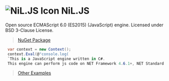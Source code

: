 
![NiL.JS Icon](https://raw.githubusercontent.com/nilproject/NiL.JS/develop/nil.js_logo_48.png) NiL.JS
=====
Open source ECMAScript 6.0 (ES2015) (JavaScript) engine.
Licensed under BSD 3-Clause License.

> [NuGet Package](https://www.nuget.org/packages/NiL.JS)

```C#
 var context = new Context(); 
 context.Eval(@"console.log( 
 `This is a JavaScript engine written in C#. 
 This engine can perform js code on NET Framework 4.6.1+, NET Standard 1.3+, NET Core 3.1, 5.0 and 6.0`)"); 
 ``` 
> [Other Examples](https://github.com/nilproject/NiL.JS/tree/develop/Examples)  
